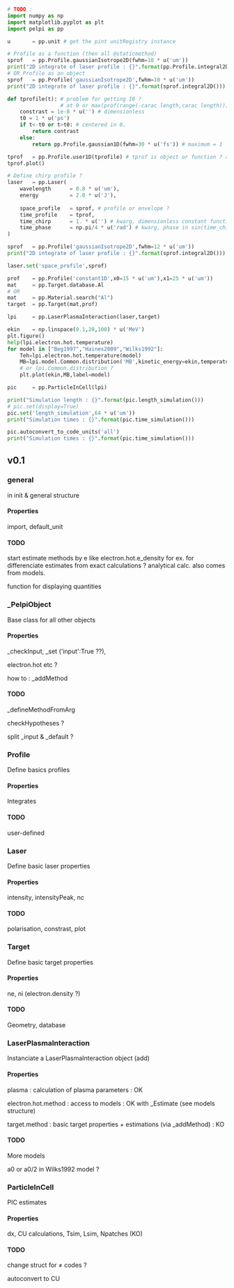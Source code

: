 ```python
# TODO : 
import numpy as np
import matplotlib.pyplot as plt
import pelpi as pp

u		= pp.unit # get the pint unitRegistry instance

# Profile as a function (then all @staticmethod)
sprof	= pp.Profile.gaussianIsotrope2D(fwhm=10 * u('um'))
print("2D integrate of laser profile : {}".format(pp.Profile.integral2D(sprof)))
# OR Profile as an object
sprof	= pp.Profile('gaussianIsotrope2D',fwhm=10 * u('um'))
print("2D integrate of laser profile : {}".format(sprof.integral2D()))

def tprofile(t): # problem for getting I0 ? 
    			 # at 0 or max(prof(range(-carac length,carac length)))
    constrast = 1e-8 * u('') # dimensionless
    t0 = 1 * u('ps')
    if t<-t0 or t>t0: # centered in 0.
        return contrast 
   	else:
        return pp.Profile.gaussian1D(fwhm=30 * u('fs')) # maximum = 1

tprof	= pp.Profile.user1D(tprofile) # tprof is object or function ? arg Carac length ?
tprof.plot()

# Define chirp profile ?
laser	= pp.Laser(
    wavelength		= 0.8 * u('um'),
    energy			= 2.0 * u('J'),
    
	space_profile	= sprof, # profile or envelope ?
    time_profile	= tprof,
    time_chirp		= 1. * u('') # kwarg, dimensionless constant function
    time_phase		= np.pi/4 * u('rad') # kwarg, phase in sin(time_chirp*wt+phi)
)

sprof	= pp.Profile('gaussianIsotrope2D',fwhm=12 * u('um'))
print("2D integrate of laser profile : {}".format(sprof.integral2D()))

laser.set('space_profile',sprof)

prof	= pp.Profile('constant1D',x0=15 * u('um'),x1=25 * u('um'))
mat		= pp.Target.database.Al
# OR
mat 	= pp.Material.search("Al")
target	= pp.Target(mat,prof)

lpi 	= pp.LaserPlasmaInteraction(laser,target)

ekin	= np.linspace(0.1,20,100) * u('MeV')
plt.figure()
help(lpi.electron.hot.temperature)
for model in ["Beg1997","Haines2009","Wilks1992"]:
    Teh=lpi.electron.hot.temperature(model)
    MB=lpi.model.Common.distribution('MB',kinetic_energy=ekin,temperature=Teh)
    # or lpi.Common.distribution ?
    plt.plot(ekin,MB,label=model)

pic 	= pp.ParticleInCell(lpi)

print("Simulation length : {}".format(pic.length_simulation()))
# pic.set(display=True)
pic.set('length_simulation',64 * u('um'))
print("Simulation times : {}".format(pic.time_simulation()))

pic.autoconvert_to_code_units('all')
print("Simulation times : {}".format(pic.time_simulation()))
```



## v0.1

### general

in init & general structure

#### Properties

import, default_unit

#### TODO

start estimate methods by e like electron.hot.e_density for ex. for differenciate estimates from exact calculations ? analytical calc. also comes from models.

function for displaying quantities

### _PelpiObject

Base class for all other objects

#### Properties

_checkInput, _set ('input':True ??),

electron.hot etc ?

how to : _addMethod

#### TODO

_defineMethodFromArg

checkHypotheses ?

split _input & _default ?



### Profile

Define basics profiles

#### Properties

Integrates

#### TODO

user-defined



### Laser

Define basic laser properties

#### Properties

intensity, intensityPeak, nc

#### TODO

polarisation, constrast, plot



### Target

Define basic target properties

#### Properties

ne, ni (electron.density ?)

#### TODO

Geometry, database



### LaserPlasmaInteraction

Instanciate a LaserPlasmaInteraction object (add)

#### Properties

plasma : calculation of plasma parameters : OK

electron.hot.method : access to models : OK with _Estimate (see models structure)

target.method : basic target properties + estimations (via _addMethod) : KO

#### TODO

More models

a0 or a0/2 in Wilks1992 model ?



### ParticleInCell

PIC estimates

#### Properties

dx, CU calculations, Tsim, Lsim, Npatches (KO)

#### TODO

change struct for $\neq$ codes ?

autoconvert to CU
